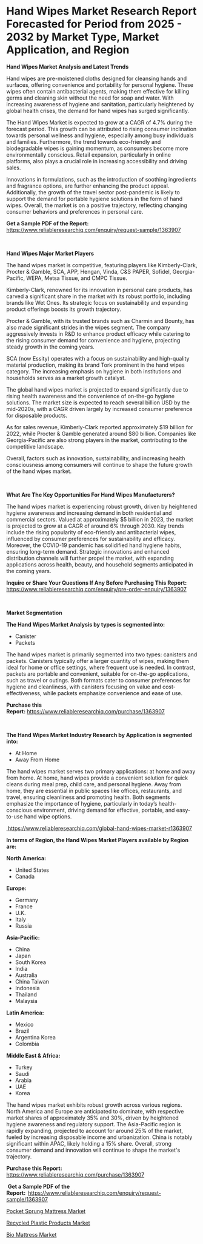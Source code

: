 <p><h1>Hand Wipes Market Research Report Forecasted for Period from 2025 -  2032 by Market Type, Market Application, and Region</h1></p><p><strong>Hand Wipes Market Analysis and Latest Trends</strong></p>
<p><p>Hand wipes are pre-moistened cloths designed for cleansing hands and surfaces, offering convenience and portability for personal hygiene. These wipes often contain antibacterial agents, making them effective for killing germs and cleaning skin without the need for soap and water. With increasing awareness of hygiene and sanitation, particularly heightened by global health crises, the demand for hand wipes has surged significantly.</p><p>The Hand Wipes Market is expected to grow at a CAGR of 4.7% during the forecast period. This growth can be attributed to rising consumer inclination towards personal wellness and hygiene, especially among busy individuals and families. Furthermore, the trend towards eco-friendly and biodegradable wipes is gaining momentum, as consumers become more environmentally conscious. Retail expansion, particularly in online platforms, also plays a crucial role in increasing accessibility and driving sales.</p><p>Innovations in formulations, such as the introduction of soothing ingredients and fragrance options, are further enhancing the product appeal. Additionally, the growth of the travel sector post-pandemic is likely to support the demand for portable hygiene solutions in the form of hand wipes. Overall, the market is on a positive trajectory, reflecting changing consumer behaviors and preferences in personal care.</p></p>
<p><strong>Get a Sample PDF of the Report:&nbsp;</strong> <a href="https://www.reliableresearchiq.com/enquiry/request-sample/1363907?utm_campaign=1837&utm_medium=2&utm_source=Github&utm_content=ia&utm_term=07022025&utm_id=hand-wipes">https://www.reliableresearchiq.com/enquiry/request-sample/1363907</a></p>
<p>&nbsp;</p>
<p><strong>Hand Wipes Major Market Players</strong></p>
<p><p>The hand wipes market is competitive, featuring players like Kimberly-Clark, Procter & Gamble, SCA, APP, Hengan, Vinda, C&S PAPER, Sofidel, Georgia-Pacific, WEPA, Metsa Tissue, and CMPC Tissue. </p><p>Kimberly-Clark, renowned for its innovation in personal care products, has carved a significant share in the market with its robust portfolio, including brands like Wet Ones. Its strategic focus on sustainability and expanding product offerings boosts its growth trajectory.</p><p>Procter & Gamble, with its trusted brands such as Charmin and Bounty, has also made significant strides in the wipes segment. The company aggressively invests in R&D to enhance product efficacy while catering to the rising consumer demand for convenience and hygiene, projecting steady growth in the coming years.</p><p>SCA (now Essity) operates with a focus on sustainability and high-quality material production, making its brand Tork prominent in the hand wipes category. The increasing emphasis on hygiene in both institutions and households serves as a market growth catalyst.</p><p>The global hand wipes market is projected to expand significantly due to rising health awareness and the convenience of on-the-go hygiene solutions. The market size is expected to reach several billion USD by the mid-2020s, with a CAGR driven largely by increased consumer preference for disposable products.</p><p>As for sales revenue, Kimberly-Clark reported approximately $19 billion for 2022, while Procter & Gamble generated around $80 billion. Companies like Georgia-Pacific are also strong players in the market, contributing to the competitive landscape.</p><p>Overall, factors such as innovation, sustainability, and increasing health consciousness among consumers will continue to shape the future growth of the hand wipes market.</p></p>
<p>&nbsp;</p>
<p><strong>What Are The Key Opportunities For Hand Wipes Manufacturers?</strong></p>
<p><p>The hand wipes market is experiencing robust growth, driven by heightened hygiene awareness and increasing demand in both residential and commercial sectors. Valued at approximately $5 billion in 2023, the market is projected to grow at a CAGR of around 6% through 2030. Key trends include the rising popularity of eco-friendly and antibacterial wipes, influenced by consumer preferences for sustainability and efficacy. Moreover, the COVID-19 pandemic has solidified hand hygiene habits, ensuring long-term demand. Strategic innovations and enhanced distribution channels will further propel the market, with expanding applications across health, beauty, and household segments anticipated in the coming years.</p></p>
<p><strong>Inquire or Share Your Questions If Any Before Purchasing This Report:</strong> <a href="https://www.reliableresearchiq.com/enquiry/pre-order-enquiry/1363907?utm_campaign=1837&utm_medium=2&utm_source=Github&utm_content=ia&utm_term=07022025&utm_id=hand-wipes">https://www.reliableresearchiq.com/enquiry/pre-order-enquiry/1363907</a></p>
<p>&nbsp;</p>
<p><strong>Market Segmentation</strong></p>
<p><strong>The Hand Wipes Market Analysis by types is segmented into:</strong></p>
<p><ul><li>Canister</li><li>Packets</li></ul></p>
<p><p>The hand wipes market is primarily segmented into two types: canisters and packets. Canisters typically offer a larger quantity of wipes, making them ideal for home or office settings, where frequent use is needed. In contrast, packets are portable and convenient, suitable for on-the-go applications, such as travel or outings. Both formats cater to consumer preferences for hygiene and cleanliness, with canisters focusing on value and cost-effectiveness, while packets emphasize convenience and ease of use.</p></p>
<p><strong>Purchase this Report:&nbsp;</strong><a href="https://www.reliableresearchiq.com/purchase/1363907?utm_campaign=1837&utm_medium=2&utm_source=Github&utm_content=ia&utm_term=07022025&utm_id=hand-wipes">https://www.reliableresearchiq.com/purchase/1363907</a></p>
<p>&nbsp;</p>
<p><strong>The Hand Wipes Market Industry Research by Application is segmented into:</strong></p>
<p><ul><li>At Home</li><li>Away From Home</li></ul></p>
<p><p>The hand wipes market serves two primary applications: at home and away from home. At home, hand wipes provide a convenient solution for quick cleans during meal prep, child care, and personal hygiene. Away from home, they are essential in public spaces like offices, restaurants, and travel, ensuring cleanliness and promoting health. Both segments emphasize the importance of hygiene, particularly in today’s health-conscious environment, driving demand for effective, portable, and easy-to-use hand wipe options.</p></p>
<p><a href="https://www.reliableresearchiq.com/global-hand-wipes-market-r1363907?utm_campaign=1837&utm_medium=2&utm_source=Github&utm_content=ia&utm_term=07022025&utm_id=hand-wipes">&nbsp;https://www.reliableresearchiq.com/global-hand-wipes-market-r1363907</a></p>
<p><strong>In terms of Region, the Hand Wipes Market Players available by Region are:</strong></p>
<p>
    <p> <strong> North America: </strong>
        <ul>
            <li>United States</li>
            <li>Canada</li>
        </ul>
        </p> 
    <p> <strong> Europe: </strong>
        <ul>
            <li>Germany</li>
            <li>France</li>
            <li>U.K.</li>
            <li>Italy</li>
            <li>Russia</li>
        </ul>
        </p> 
    <p> <strong> Asia-Pacific: </strong>
        <ul>
            <li>China</li>
            <li>Japan</li>
            <li>South Korea</li>
            <li>India</li>
            <li>Australia</li>
            <li>China Taiwan</li>
            <li>Indonesia</li>
            <li>Thailand</li>
            <li>Malaysia</li>
        </ul>
        </p> 
    <p> <strong> Latin America: </strong>
        <ul>
            <li>Mexico</li>
            <li>Brazil</li>
            <li>Argentina Korea</li>
            <li>Colombia</li>
        </ul>
        </p> 
    <p> <strong> Middle East & Africa: </strong>
        <ul>
            <li>Turkey</li>
            <li>Saudi</li>
            <li>Arabia</li>
            <li>UAE</li>
            <li>Korea</li>
        </ul>
    </p>
    </p>
<p><p>The hand wipes market exhibits robust growth across various regions. North America and Europe are anticipated to dominate, with respective market shares of approximately 35% and 30%, driven by heightened hygiene awareness and regulatory support. The Asia-Pacific region is rapidly expanding, projected to account for around 25% of the market, fueled by increasing disposable income and urbanization. China is notably significant within APAC, likely holding a 15% share. Overall, strong consumer demand and innovation will continue to shape the market's trajectory.</p></p>
<p><strong>Purchase this Report: </strong><a href="https://www.reliableresearchiq.com/purchase/1363907?utm_campaign=1837&utm_medium=2&utm_source=Github&utm_content=ia&utm_term=07022025&utm_id=hand-wipes">https://www.reliableresearchiq.com/purchase/1363907</a></p>
<p>&nbsp;<strong>Get a Sample PDF of the Report:&nbsp;&nbsp;</strong><a href="https://www.reliableresearchiq.com/enquiry/request-sample/1363907?utm_campaign=1837&utm_medium=2&utm_source=Github&utm_content=ia&utm_term=07022025&utm_id=hand-wipes">https://www.reliableresearchiq.com/enquiry/request-sample/1363907</a></p>
<p><strong></strong></p>
<p><p><a href="https://github.com/cheremisaev/Market-Research-Report-List-1/blob/main/pocket-sprung-mattress-market.md?utm_campaign=1837&utm_medium=2&utm_source=Github&utm_content=ia&utm_term=07022025&utm_id=hand-wipes">Pocket Sprung Mattress Market</a></p><p><a href="https://github.com/lobatjoeit/Market-Research-Report-List-1/blob/main/recycled-plastic-products-market.md?utm_campaign=1837&utm_medium=2&utm_source=Github&utm_content=ia&utm_term=07022025&utm_id=hand-wipes">Recycled Plastic Products Market</a></p><p><a href="https://github.com/aoiniyaloz/Market-Research-Report-List-1/blob/main/bio-mattress-market.md?utm_campaign=1837&utm_medium=2&utm_source=Github&utm_content=ia&utm_term=07022025&utm_id=hand-wipes">Bio Mattress Market</a></p></p>